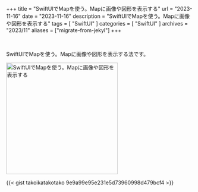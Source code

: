 +++
title = "SwiftUIでMapを使う。Mapに画像や図形を表示する"
url = "2023-11-16"
date = "2023-11-16"
description = "SwiftUIでMapを使う。Mapに画像や図形を表示する"
tags = [
  "SwiftUI"
]
categories = [
  "SwiftUI"
]
archives = "2023/11"
aliases = ["migrate-from-jekyl"]
+++

<br>

SwiftUIでMapを使う。Mapに画像や図形を表示する法です。

<img src="2023-11-16.gif" width="300px" alt="SwiftUIでMapを使う。Mapに画像や図形を表示する">

{{< gist takoikatakotako 9e9a99e95e231e5d73960998d479bcf4 >}}

